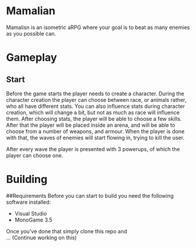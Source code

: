 # Mamalian
Mamalisn is an isometric aRPG where your goal is to beat as many enemies as you possible can.

# Gameplay
## Start
Before the game starts the player needs to create a character.
During the character creation the player can choose between race, or animals rather, 
who all have different stats.
You can also influence stats during character creation, which will change a bit,
but not as much as race will influence them.
After choosing stats, the player will be able to choose a few skills.
After that the player will be placed inside an arena, and will be able to choose from a number of weapons,
and armour.
When the player is done with that, the waves of enemies will start flowing in, trying to kill the user.

After every wave the player is presented with 3 powerups, of which the player can choose one.

# Building
##Requirements
Before you can start to build you need the following software installed:
- Visual Studio 
- MonoGame 3.5  
 
Once you've done that simply clone this repo and  
... (Continue working on this)
